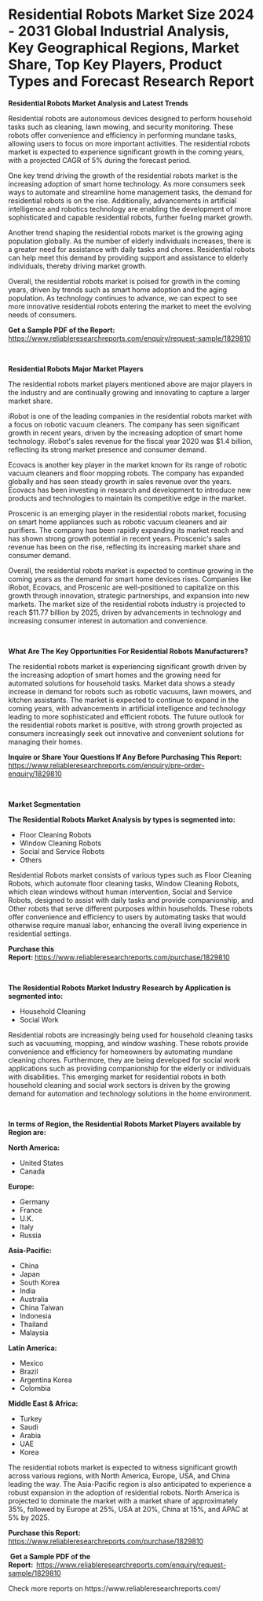 <p><h1>Residential Robots Market Size 2024 - 2031 Global Industrial Analysis, Key Geographical Regions, Market Share, Top Key Players, Product Types and Forecast Research Report</h1></p><p><strong>Residential Robots Market Analysis and Latest Trends</strong></p>
<p><p>Residential robots are autonomous devices designed to perform household tasks such as cleaning, lawn mowing, and security monitoring. These robots offer convenience and efficiency in performing mundane tasks, allowing users to focus on more important activities. The residential robots market is expected to experience significant growth in the coming years, with a projected CAGR of 5% during the forecast period.</p><p>One key trend driving the growth of the residential robots market is the increasing adoption of smart home technology. As more consumers seek ways to automate and streamline home management tasks, the demand for residential robots is on the rise. Additionally, advancements in artificial intelligence and robotics technology are enabling the development of more sophisticated and capable residential robots, further fueling market growth.</p><p>Another trend shaping the residential robots market is the growing aging population globally. As the number of elderly individuals increases, there is a greater need for assistance with daily tasks and chores. Residential robots can help meet this demand by providing support and assistance to elderly individuals, thereby driving market growth.</p><p>Overall, the residential robots market is poised for growth in the coming years, driven by trends such as smart home adoption and the aging population. As technology continues to advance, we can expect to see more innovative residential robots entering the market to meet the evolving needs of consumers.</p></p>
<p><strong>Get a Sample PDF of the Report:&nbsp;</strong> <a href="https://www.reliableresearchreports.com/enquiry/request-sample/1829810">https://www.reliableresearchreports.com/enquiry/request-sample/1829810</a></p>
<p>&nbsp;</p>
<p><strong>Residential Robots Major Market Players</strong></p>
<p><p>The residential robots market players mentioned above are major players in the industry and are continually growing and innovating to capture a larger market share.</p><p>iRobot is one of the leading companies in the residential robots market with a focus on robotic vacuum cleaners. The company has seen significant growth in recent years, driven by the increasing adoption of smart home technology. iRobot's sales revenue for the fiscal year 2020 was $1.4 billion, reflecting its strong market presence and consumer demand.</p><p>Ecovacs is another key player in the market known for its range of robotic vacuum cleaners and floor mopping robots. The company has expanded globally and has seen steady growth in sales revenue over the years. Ecovacs has been investing in research and development to introduce new products and technologies to maintain its competitive edge in the market.</p><p>Proscenic is an emerging player in the residential robots market, focusing on smart home appliances such as robotic vacuum cleaners and air purifiers. The company has been rapidly expanding its market reach and has shown strong growth potential in recent years. Proscenic's sales revenue has been on the rise, reflecting its increasing market share and consumer demand.</p><p>Overall, the residential robots market is expected to continue growing in the coming years as the demand for smart home devices rises. Companies like iRobot, Ecovacs, and Proscenic are well-positioned to capitalize on this growth through innovation, strategic partnerships, and expansion into new markets. The market size of the residential robots industry is projected to reach $11.77 billion by 2025, driven by advancements in technology and increasing consumer interest in automation and convenience.</p></p>
<p>&nbsp;</p>
<p><strong>What Are The Key Opportunities For Residential Robots Manufacturers?</strong></p>
<p><p>The residential robots market is experiencing significant growth driven by the increasing adoption of smart homes and the growing need for automated solutions for household tasks. Market data shows a steady increase in demand for robots such as robotic vacuums, lawn mowers, and kitchen assistants. The market is expected to continue to expand in the coming years, with advancements in artificial intelligence and technology leading to more sophisticated and efficient robots. The future outlook for the residential robots market is positive, with strong growth projected as consumers increasingly seek out innovative and convenient solutions for managing their homes.</p></p>
<p><strong>Inquire or Share Your Questions If Any Before Purchasing This Report:</strong> <a href="https://www.reliableresearchreports.com/enquiry/pre-order-enquiry/1829810">https://www.reliableresearchreports.com/enquiry/pre-order-enquiry/1829810</a></p>
<p>&nbsp;</p>
<p><strong>Market Segmentation</strong></p>
<p><strong>The Residential Robots Market Analysis by types is segmented into:</strong></p>
<p><ul><li>Floor Cleaning Robots</li><li>Window Cleaning Robots</li><li>Social and Service Robots</li><li>Others</li></ul></p>
<p><p>Residential Robots market consists of various types such as Floor Cleaning Robots, which automate floor cleaning tasks, Window Cleaning Robots, which clean windows without human intervention, Social and Service Robots, designed to assist with daily tasks and provide companionship, and Other robots that serve different purposes within households. These robots offer convenience and efficiency to users by automating tasks that would otherwise require manual labor, enhancing the overall living experience in residential settings.</p></p>
<p><strong>Purchase this Report:&nbsp;</strong><a href="https://www.reliableresearchreports.com/purchase/1829810">https://www.reliableresearchreports.com/purchase/1829810</a></p>
<p>&nbsp;</p>
<p><strong>The Residential Robots Market Industry Research by Application is segmented into:</strong></p>
<p><ul><li>Household Cleaning</li><li>Social Work</li></ul></p>
<p><p>Residential robots are increasingly being used for household cleaning tasks such as vacuuming, mopping, and window washing. These robots provide convenience and efficiency for homeowners by automating mundane cleaning chores. Furthermore, they are being developed for social work applications such as providing companionship for the elderly or individuals with disabilities. This emerging market for residential robots in both household cleaning and social work sectors is driven by the growing demand for automation and technology solutions in the home environment.</p></p>
<p>&nbsp;</p>
<p><strong>In terms of Region, the Residential Robots Market Players available by Region are:</strong></p>
<p>
    <p> <strong> North America: </strong>
        <ul>
            <li>United States</li>
            <li>Canada</li>
        </ul>
        </p> 
    <p> <strong> Europe: </strong>
        <ul>
            <li>Germany</li>
            <li>France</li>
            <li>U.K.</li>
            <li>Italy</li>
            <li>Russia</li>
        </ul>
        </p> 
    <p> <strong> Asia-Pacific: </strong>
        <ul>
            <li>China</li>
            <li>Japan</li>
            <li>South Korea</li>
            <li>India</li>
            <li>Australia</li>
            <li>China Taiwan</li>
            <li>Indonesia</li>
            <li>Thailand</li>
            <li>Malaysia</li>
        </ul>
        </p> 
    <p> <strong> Latin America: </strong>
        <ul>
            <li>Mexico</li>
            <li>Brazil</li>
            <li>Argentina Korea</li>
            <li>Colombia</li>
        </ul>
        </p> 
    <p> <strong> Middle East & Africa: </strong>
        <ul>
            <li>Turkey</li>
            <li>Saudi</li>
            <li>Arabia</li>
            <li>UAE</li>
            <li>Korea</li>
        </ul>
    </p>
    </p>
<p><p>The residential robots market is expected to witness significant growth across various regions, with North America, Europe, USA, and China leading the way. The Asia-Pacific region is also anticipated to experience a robust expansion in the adoption of residential robots. North America is projected to dominate the market with a market share of approximately 35%, followed by Europe at 25%, USA at 20%, China at 15%, and APAC at 5% by 2025.</p></p>
<p><strong>Purchase this Report: </strong><a href="https://www.reliableresearchreports.com/purchase/1829810">https://www.reliableresearchreports.com/purchase/1829810</a></p>
<p>&nbsp;<strong>Get a Sample PDF of the Report:&nbsp;&nbsp;</strong><a href="https://www.reliableresearchreports.com/enquiry/request-sample/1829810">https://www.reliableresearchreports.com/enquiry/request-sample/1829810</a></p>
<p><strong></strong></p>
<p>Check more reports on https://www.reliableresearchreports.com/</p>